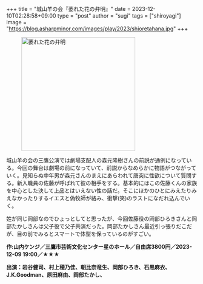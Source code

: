 +++
title = "城山羊の会『萎れた花の弁明』"
date = 2023-12-10T02:28:58+09:00
type = "post"
author = "sugi"
tags = ["shiroyagi"]
image = "https://blog.asharpminor.com/images/play/2023/shioretahana.jpg"
+++
<figure class="alignleft"><img src="/images/play/2023/shioretahana.jpg" alt="萎れた花の弁明" style="width: 300px !important;"></figure>

城山羊の会の三鷹公演では劇場支配人の森元隆樹さんの前説が通例になっている。今回の舞台は劇場の前になっていて、前説からなめらかに物語がつながっていく。見知らぬ中年男が森元さんのまえにあらわれて唐突に性欲について質問する。新入職員の佐藤が呼ばれて彼の相手をする。基本的にはこの佐藤くんの家族を中心とした決して上品とはいえない性の話だ。そこにほかのひとにみえたりみえなかったりするイエスと偽牧師が絡み、衝撃(笑)のラストになだれ込んでいく。

姓が同じ岡部なのでひょっとしてと思ったが、今回佐藤役の岡部ひろきさんと岡部たかしさんは父子役で父子共演だった。岡部たかしさん最近引っ張りだこだが、目の前でみるとスマートで体型を保っているのがすごい。

**作:山内ケンジ／三鷹市芸術文化センター星のホール／自由席3800円／2023-12-09 19:00／★★★**

**出演：岩谷健司、村上穂乃佳、朝比奈竜生、岡部ひろき、石黒麻衣、J.K.Goodman、原田麻由、岡部たかし、**